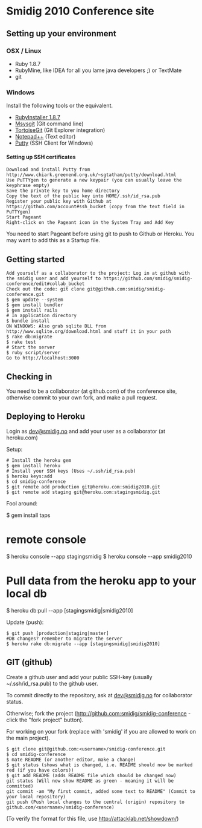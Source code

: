 # Smidig 2010 Conference site

## Setting up your environment

### OSX / Linux

* Ruby 1.8.7
* RubyMine, like IDEA for all you lame java developers ;) or TextMate
* git

### Windows

Install the following tools or the equivalent.

* [RubyInstaller 1.8.7](http://rubyinstaller.org)
* [Msysgit](http://code.google.com/p/msysgit/downloads) (Git command line)
* [TortoiseGit](http://code.google.com/p/tortoisegit/downloads) (Git Explorer integration)
* [Notepad++](http://notepad-plus-plus.org/download) (Text editor)
* [Putty](http://www.chiark.greenend.org.uk/~sgtatham/putty/download.html) (SSH Client for Windows)

#### Setting up SSH certificates

    Download and install Putty from http://www.chiark.greenend.org.uk/~sgtatham/putty/download.html
    Use PuTTYgen to generate a new keypair (you can usually leave the keyphrase empty)
    Save the private key to you home directory
    Copy the text of the public key into HOME/.ssh/id_rsa.pub
    Register your public key with Github at https://github.com/account#ssh_bucket (copy from the text field in PuTTYgen)
    Start Pageant
    Right-click on the Pageant icon in the System Tray and Add Key

You need to start Pageant before using git to push to Github or Heroku. You may want to add this as a Startup file.


## Getting started

    Add yourself as a collaborator to the project: Log in at github with the smidig user and add yourself to https://github.com/smidig/smidig-conference/edit#collab_bucket
    Check out the code: git clone git@github.com:smidig/smidig-conference.git
    $ gem update --system
    $ gem install bundler
    $ gem install rails
    # In application directory
    $ bundle install
    ON WINDOWS: Also grab sqlite DLL from http://www.sqlite.org/download.html and stuff it in your path
    $ rake db:migrate
    $ rake test
    # Start the server
    $ ruby script/server
    Go to http://localhost:3000

## Checking in

You need to be a collaborator (at github.com) of the conference site, otherwise commit to your own fork, and make a pull request.

## Deploying to Heroku

Login as dev@smidig.no and add your user as a collaborator (at heroku.com)

Setup:

    # Install the heroku gem
    $ gem install heroku
    # Install your SSH keys (Uses ~/.ssh/id_rsa.pub)
    $ heroku keys:add
    $ cd smidig-conference
    $ git remote add production git@heroku.com:smidig2010.git
    $ git remote add staging git@heroku.com:stagingsmidig.git

Fool around:

   $ gem install taps
   # remote console
   $ heroku console --app stagingsmidig
   $ heroku console --app smidig2010
   # Pull data from the heroku app to your local db
   $ heroku db:pull --app [stagingsmidig|smidig2010]

Update (push):

    $ git push [production|staging|master]
    #DB changes? remember to migrate the server
    $ heroku rake db:migrate --app [stagingsmidig|smidig2010]

## GIT (github)

Create a github user and add your public SSH-key (usually ~/.ssh/id_rsa.pub) to the github user.

To commit directly to the repository, ask at dev@smidig.no for collaborator status.

Otherwise; fork the project (http://github.com:smidig/smidig-conference - click the "fork project" button).

For working on your fork (replace <username> with 'smidig' if you are allowed to work on the main project).

    $ git clone git@github.com:<username>/smidig-conference.git
    $ cd smidig-conference
    $ mate README (or another editor, make a change)
    $ git status (shows what is changed, i.e. README should now be marked red (if you have colors))
    $ git add README (adds README file which should be changed now)
    git status (Will now show README as green - meaning it will be committed)
    git commit -am "My first commit, added some text to README" (Commit to your local repository)
    git push (Push local changes to the central (origin) repository to github.com/<username>/smidig-conference)


(To verify the format for this file, use http://attacklab.net/showdown/)
